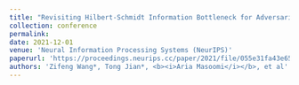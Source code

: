 ```yaml
---
title: "Revisiting Hilbert-Schmidt Information Bottleneck for Adversarial Robustness"
collection: conference
permalink: 
date: 2021-12-01
venue: 'Neural Information Processing Systems (NeurIPS)'
paperurl: 'https://proceedings.neurips.cc/paper/2021/file/055e31fa43e652cb4ab6c0ee845c8d36-Paper.pdf'
authors: 'Zifeng Wang*, Tong Jian*, <b><i>Aria Masoomi</i></b>, et al'
---
```

